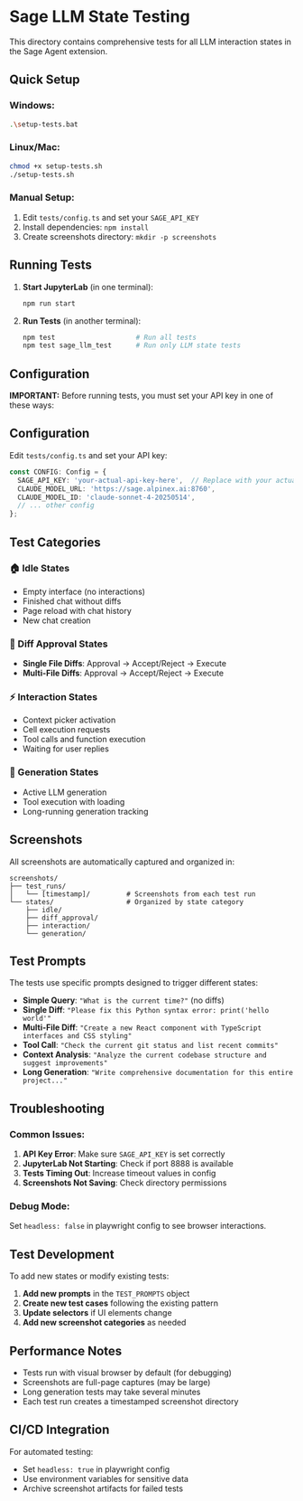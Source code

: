 # Sage LLM State Testing

This directory contains comprehensive tests for all LLM interaction states in the Sage Agent extension.

## Quick Setup

### Windows:
```bash
.\setup-tests.bat
```

### Linux/Mac:
```bash
chmod +x setup-tests.sh
./setup-tests.sh
```

### Manual Setup:
1. Edit `tests/config.ts` and set your `SAGE_API_KEY`
2. Install dependencies: `npm install`
3. Create screenshots directory: `mkdir -p screenshots`

## Running Tests

1. **Start JupyterLab** (in one terminal):
   ```bash
   npm run start
   ```

2. **Run Tests** (in another terminal):
   ```bash
   npm test                    # Run all tests
   npm test sage_llm_test      # Run only LLM state tests
   ```

## Configuration

**IMPORTANT:** Before running tests, you must set your API key in one of these ways:

## Configuration

Edit `tests/config.ts` and set your API key:
```typescript
const CONFIG: Config = {
  SAGE_API_KEY: 'your-actual-api-key-here',  // Replace with your actual API key
  CLAUDE_MODEL_URL: 'https://sage.alpinex.ai:8760',
  CLAUDE_MODEL_ID: 'claude-sonnet-4-20250514',
  // ... other config
};
```

## Test Categories

### 🏠 Idle States
- Empty interface (no interactions)
- Finished chat without diffs
- Page reload with chat history
- New chat creation

### 🔄 Diff Approval States
- **Single File Diffs**: Approval → Accept/Reject → Execute
- **Multi-File Diffs**: Approval → Accept/Reject → Execute

### ⚡ Interaction States
- Context picker activation
- Cell execution requests
- Tool calls and function execution
- Waiting for user replies

### 🤖 Generation States
- Active LLM generation
- Tool execution with loading
- Long-running generation tracking

## Screenshots

All screenshots are automatically captured and organized in:
```
screenshots/
├── test_runs/
│   └── [timestamp]/         # Screenshots from each test run
└── states/                  # Organized by state category
    ├── idle/
    ├── diff_approval/
    ├── interaction/
    └── generation/
```

## Test Prompts

The tests use specific prompts designed to trigger different states:

- **Simple Query**: `"What is the current time?"` (no diffs)
- **Single Diff**: `"Please fix this Python syntax error: print('hello world'"` 
- **Multi-File Diff**: `"Create a new React component with TypeScript interfaces and CSS styling"`
- **Tool Call**: `"Check the current git status and list recent commits"`
- **Context Analysis**: `"Analyze the current codebase structure and suggest improvements"`
- **Long Generation**: `"Write comprehensive documentation for this entire project..."`

## Troubleshooting

### Common Issues:

1. **API Key Error**: Make sure `SAGE_API_KEY` is set correctly
2. **JupyterLab Not Starting**: Check if port 8888 is available
3. **Tests Timing Out**: Increase timeout values in config
4. **Screenshots Not Saving**: Check directory permissions

### Debug Mode:
Set `headless: false` in playwright config to see browser interactions.

## Test Development

To add new states or modify existing tests:

1. **Add new prompts** in the `TEST_PROMPTS` object
2. **Create new test cases** following the existing pattern
3. **Update selectors** if UI elements change
4. **Add new screenshot categories** as needed

## Performance Notes

- Tests run with visual browser by default (for debugging)
- Screenshots are full-page captures (may be large)
- Long generation tests may take several minutes
- Each test run creates a timestamped screenshot directory

## CI/CD Integration

For automated testing:
- Set `headless: true` in playwright config
- Use environment variables for sensitive data
- Archive screenshot artifacts for failed tests
